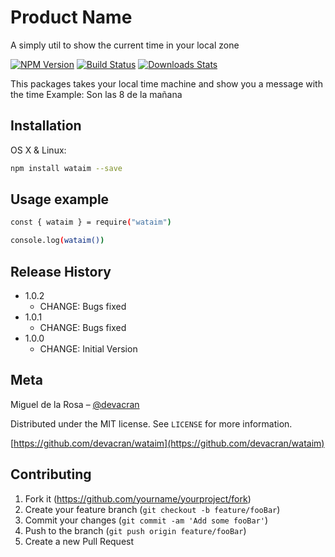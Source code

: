 # Product Name

A simply util to show the current time in your local zone

[![NPM Version][npm-image]][npm-url]
[![Build Status][travis-image]][travis-url]
[![Downloads Stats][npm-downloads]][npm-url]

This packages takes your local time machine and show you a message with the time
Example: Son las 8 de la mañana

## Installation

OS X & Linux:

```sh
npm install wataim --save
```

## Usage example

```sh
const { wataim } = require("wataim")

console.log(wataim())
```

## Release History

- 1.0.2
  - CHANGE: Bugs fixed
- 1.0.1
  - CHANGE: Bugs fixed
- 1.0.0
  - CHANGE: Initial Version

## Meta

Miguel de la Rosa – [@devacran](https://twitter.com/devacran)

Distributed under the MIT license. See `LICENSE` for more information.

[https://github.com/devacran/wataim](https://github.com/devacran/wataim)

## Contributing

1. Fork it (<https://github.com/yourname/yourproject/fork>)
2. Create your feature branch (`git checkout -b feature/fooBar`)
3. Commit your changes (`git commit -am 'Add some fooBar'`)
4. Push to the branch (`git push origin feature/fooBar`)
5. Create a new Pull Request

<!-- Markdown link & img dfn's -->

[npm-image]: https://img.shields.io/npm/v/datadog-metrics.svg?style=flat-square
[npm-url]: https://npmjs.org/package/datadog-metrics
[npm-downloads]: https://img.shields.io/npm/dm/datadog-metrics.svg?style=flat-square
[travis-image]: https://img.shields.io/travis/dbader/node-datadog-metrics/master.svg?style=flat-square
[travis-url]: https://travis-ci.org/dbader/node-datadog-metrics
[wiki]: https://github.com/yourname/yourproject/wiki
